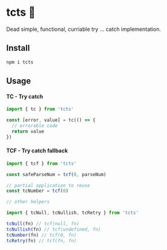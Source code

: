 # tcts 🤿

Dead simple, functional, curriable try ... catch implementation.

## Install

```bash
npm i tcts
```

## Usage

#### TC - Try catch

```ts
import { tc } from 'tcts'

const [error, value] = tc(() => {
  // errorable code
  return value
})
```

#### TCF - Try catch fallback

```ts
import { tcf } from 'tcts'

const safeParseNum = tcf(0, parseNum)

// partial application to reuse
const tcNumber = tcf(0)
```

```ts
// other helpers

import { tcNull, tcNullish, tcRetry } from 'tcts'

tcNull(fn) // tcf(null, fn)
tcNullish(fn) // tcf(undefined, fn)
tcNumber(fn) // tcf(0, fn)
tcRetry(fn) // tcf(fn, fn)
```

